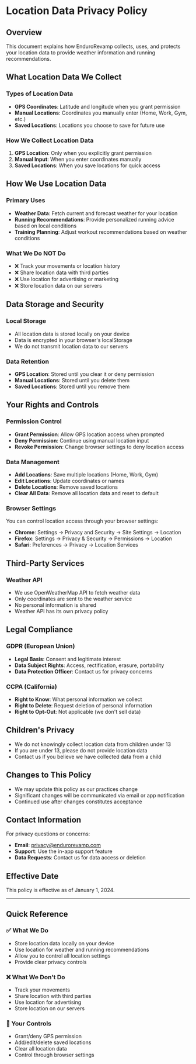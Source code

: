 # Location Data Privacy Policy

## Overview

This document explains how EnduroRevamp collects, uses, and protects your location data to provide weather information and running recommendations.

## What Location Data We Collect

### Types of Location Data
- **GPS Coordinates**: Latitude and longitude when you grant permission
- **Manual Locations**: Coordinates you manually enter (Home, Work, Gym, etc.)
- **Saved Locations**: Locations you choose to save for future use

### How We Collect Location Data
1. **GPS Location**: Only when you explicitly grant permission
2. **Manual Input**: When you enter coordinates manually
3. **Saved Locations**: When you save locations for quick access

## How We Use Location Data

### Primary Uses
- **Weather Data**: Fetch current and forecast weather for your location
- **Running Recommendations**: Provide personalized running advice based on local conditions
- **Training Planning**: Adjust workout recommendations based on weather conditions

### What We Do NOT Do
- ❌ Track your movements or location history
- ❌ Share location data with third parties
- ❌ Use location for advertising or marketing
- ❌ Store location data on our servers

## Data Storage and Security

### Local Storage
- All location data is stored locally on your device
- Data is encrypted in your browser's localStorage
- We do not transmit location data to our servers

### Data Retention
- **GPS Location**: Stored until you clear it or deny permission
- **Manual Locations**: Stored until you delete them
- **Saved Locations**: Stored until you remove them

## Your Rights and Controls

### Permission Control
- **Grant Permission**: Allow GPS location access when prompted
- **Deny Permission**: Continue using manual location input
- **Revoke Permission**: Change browser settings to deny location access

### Data Management
- **Add Locations**: Save multiple locations (Home, Work, Gym)
- **Edit Locations**: Update coordinates or names
- **Delete Locations**: Remove saved locations
- **Clear All Data**: Remove all location data and reset to default

### Browser Settings
You can control location access through your browser settings:
- **Chrome**: Settings → Privacy and Security → Site Settings → Location
- **Firefox**: Settings → Privacy & Security → Permissions → Location
- **Safari**: Preferences → Privacy → Location Services

## Third-Party Services

### Weather API
- We use OpenWeatherMap API to fetch weather data
- Only coordinates are sent to the weather service
- No personal information is shared
- Weather API has its own privacy policy

## Legal Compliance

### GDPR (European Union)
- **Legal Basis**: Consent and legitimate interest
- **Data Subject Rights**: Access, rectification, erasure, portability
- **Data Protection Officer**: Contact us for privacy concerns

### CCPA (California)
- **Right to Know**: What personal information we collect
- **Right to Delete**: Request deletion of personal information
- **Right to Opt-Out**: Not applicable (we don't sell data)

## Children's Privacy

- We do not knowingly collect location data from children under 13
- If you are under 13, please do not provide location data
- Contact us if you believe we have collected data from a child

## Changes to This Policy

- We may update this policy as our practices change
- Significant changes will be communicated via email or app notification
- Continued use after changes constitutes acceptance

## Contact Information

For privacy questions or concerns:
- **Email**: privacy@endurorevamp.com
- **Support**: Use the in-app support feature
- **Data Requests**: Contact us for data access or deletion

## Effective Date

This policy is effective as of January 1, 2024.

---

## Quick Reference

### ✅ What We Do
- Store location data locally on your device
- Use location for weather and running recommendations
- Allow you to control all location settings
- Provide clear privacy controls

### ❌ What We Don't Do
- Track your movements
- Share location with third parties
- Use location for advertising
- Store location on our servers

### 🔧 Your Controls
- Grant/deny GPS permission
- Add/edit/delete saved locations
- Clear all location data
- Control through browser settings 